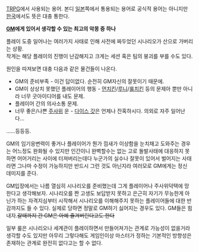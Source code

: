 [TRPG](TRPG.md)에서 사용되는 용어. 본디 [일본](%EC%9D%BC%EB%B3%B8.md)쪽에서 통용되는 용어로
공식적 용어는 아니지만 [한국](%ED%95%9C%EA%B5%AD.md)에서도 뜻은 대충 통한다.

**[GM](GM.md)에게 있어서 생각할 수 있는 최고의 악몽 중 하나**

플레이 도중 일어나는 여러가지 사태로 인해 사전에 짜두었던 시나리오가 산으로 가버리는 상황.  
작게는 해당 플레이의 진행이 난감해지고 크게는 세션 혹은 팀의 붕괴를 부를 수도 있다.

원인을 따져보면 대충 다음과 같은 물건들이 나온다.

* GM의 준비부족 - 이건 답이없다. 순전히 GM자신의 잘못이기 때문에.  
* GM이 상상치 못했던 플레이어의 행동 - [먼치킨](%EB%A8%BC%EC%B9%98%ED%82%A8.md)/[루니](%EB%A3%A8%EB%8B%88.md)/[룰치킨](%EB%A3%B0%EC%B9%98%ED%82%A8.md) 등의 문제아 뿐만 아니라 너무 굿아이디어를 내도 문제.  
* 플레이어 간의 의사소통 문제.  
* 너무 좋은/나쁜 [주사위](%EC%A3%BC%EC%82%AC%EC%9C%84.md) 운 - [다이스 갓](%EB%8B%A4%EC%9D%B4%EC%8A%A4%20%EA%B0%93.md)은 언제나 잔혹하시다. 의외로 자주 일어난다...

……등등등.

GM의 임기응변력이 좋거나 플레이어가 뭔가 낌새가 이상함을 눈치채고 도와주는 경우는 어느정도 완화될 수 있지만 인간이니 완벽할수는 없는 고로
돌발사태에 대응하지 못하면 어어거리는 사이에 터져버리는데다 누군가의 실수나 잘못이 있어서 벌어지는 사태라면 그나마 수정이 가능하지만 반드시
그런 것도 아닌지라 여러모로 GM에게는 정신 데미지를 준다.

GM입장에서는 나름 열심히 시나리오를 준비했는데 그게 플레이어나 주사위덕택에 망한다고 생각해보자. 시나리오를 짠 고생도 보답받지 못하고
은근히 자기가 무능한게 아닌가 하는 자격지심부터 시작해서 시나리오를 이해해주지 못하는 플레이어들에 대한 반감까지도 들 수 있다. 실제로
당하면 정말로 GM하기 싫어지는 경우도 있다. GM들은 힘내자.<del>갈때까지 간 GM은 아예 즐겨버린다고도 한다</del>

일부 룰은 시나리오나 세계관이 플레이하면서 만들어져가는 관계로 가능성이 없을거라 생각할 수도 있지만 아무리 그렇다해도 게임인이상 마스터가
정하는 기본적인 방향성은 존재하는 관계로 완전히 없다고는 할 수 없다.

